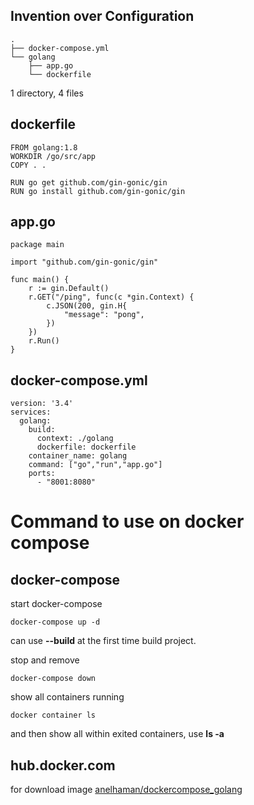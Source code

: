 ## Invention over Configuration

```
.
├── docker-compose.yml
└── golang
    ├── app.go
    └── dockerfile
```

1 directory, 4 files


## dockerfile

```
FROM golang:1.8
WORKDIR /go/src/app
COPY . .

RUN go get github.com/gin-gonic/gin
RUN go install github.com/gin-gonic/gin
```

## app.go
```
package main

import "github.com/gin-gonic/gin"

func main() {
	r := gin.Default()
	r.GET("/ping", func(c *gin.Context) {
		c.JSON(200, gin.H{
			"message": "pong",
		})
	})
	r.Run()
}
```

## docker-compose.yml

```
version: '3.4'
services:
  golang:
    build:
      context: ./golang
      dockerfile: dockerfile
    container_name: golang
    command: ["go","run","app.go"]
    ports:
      - "8001:8080"
```


# Command to use on docker compose

## docker-compose

start docker-compose

```
docker-compose up -d 
```

can use **--build** at the first time build project.

stop and remove 
```
docker-compose down
```

show all containers running
```
docker container ls
```

and then show all within exited containers, use **ls -a**

## hub.docker.com

for download image  [anelhaman/dockercompose_golang](https://hub.docker.com/r/prch12/docker_golang/)
